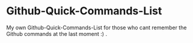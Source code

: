 # Github-Quick-Commands-List
My own Github-Quick-Commands-List for those who cant remember the Github commands at the last moment :) .
